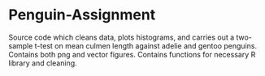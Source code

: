 # Penguin-Assignment
Source code which cleans data, plots histograms, and carries out a two-sample t-test on mean culmen length against adelie and gentoo penguins.
Contains both png and vector figures.
Contains functions for necessary R library and cleaning.
